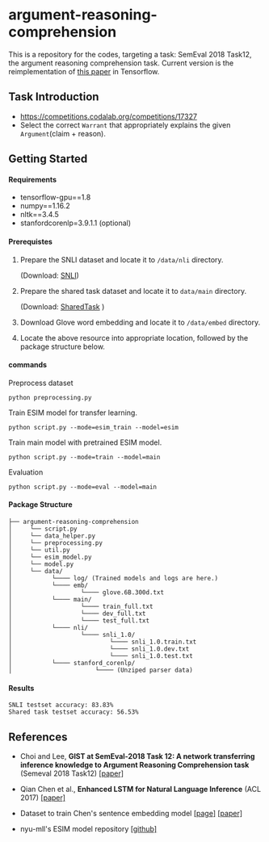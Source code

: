 # argument-reasoning-comprehension

This is a repository for the codes, targeting a task: SemEval 2018 Task12, the argument reasoning comprehension task. Current version is the reimplementation of [this paper](http://aclweb.org/anthology/S18-1122) in Tensorflow.

## Task Introduction

* https://competitions.codalab.org/competitions/17327
* Select the correct `Warrant` that appropriately explains the given `Argument`(claim + reason).



## Getting Started

#### Requirements

- tensorflow-gpu==1.8
- numpy==1.16.2
- nltk==3.4.5
- stanfordcorenlp=3.9.1.1 (optional)



#### Prerequistes

1. Prepare the SNLI dataset and locate it to `/data/nli` directory.

   (Download:  [SNLI](<https://nlp.stanford.edu/projects/snli/>))

2. Prepare the shared task dataset and locate it to `data/main` directory.

   (Download:   [SharedTask](<https://github.com/UKPLab/argument-reasoning-comprehension-task/tree/master/mturk/annotation-task/data/exported-SemEval2018-train-dev-test>) )

3. Download Glove word embedding and locate it to `/data/embed` directory.

4. Locate the above resource into appropriate location, followed by the package structure below.



#### commands


Preprocess dataset
```
python preprocessing.py
```
Train ESIM model for transfer learning.
```
python script.py --mode=esim_train --model=esim
```
Train main model with pretrained ESIM model.
```
python script.py --mode=train --model=main
```
Evaluation 
```
python script.py --mode=eval --model=main
```


#### Package Structure

```
├── argument-reasoning-comprehension
│     └── script.py
│     └── data_helper.py
│     └── preprocessing.py
│     └── util.py
│     └── esim_model.py
│     └── model.py
│     └── data/
│     		└──── log/ (Trained models and logs are here.)
│     		└──── emb/
│ 		    		└──── glove.6B.300d.txt
│     		└──── main/
│ 		    		└──── train_full.txt
│ 		    		└──── dev_full.txt
│ 		    		└──── test_full.txt
│     		└──── nli/
│		     		└──── snli_1.0/
│				     		└──── snli_1.0.train.txt
│				     		└──── snli_1.0.dev.txt
│				     		└──── snli_1.0.test.txt
│     		└──── stanford_corenlp/
│			     		└──── (Unziped parser data)
```



#### Results

```
SNLI testset accuracy: 83.83%
Shared task testset accuracy: 56.53%
```



## References

* Choi and Lee, **GIST at SemEval-2018 Task 12: A network transferring inference knowledge to Argument Reasoning Comprehension task** (Semeval 2018 Task12) [[paper]](http://aclweb.org/anthology/S18-1122)

* Qian Chen et al., **Enhanced LSTM for Natural Language Inference** (ACL 2017) [[paper]](http://www.aclweb.org/anthology/P17-1152)

* Dataset to train Chen's sentence embedding model [[page]](https://www.nyu.edu/projects/bowman/multinli/) [[paper]](http://aclweb.org/anthology/N18-1101)

* nyu-mll's ESIM model repository [[github]](https://github.com/nyu-mll/multiNLI/blob/master/python/models/esim.py)
